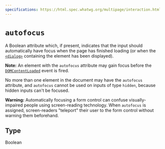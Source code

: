 ```yaml
---
specifications: https://html.spec.whatwg.org/multipage/interaction.html#attr-fe-autofocus
---
```

# `autofocus`

A Boolean attribute which, if present, indicates that the input should automatically have focus when the page has finished loading (or when the [`<dialog>`](/en-US/docs/Web/HTML/Element/dialog) containing the element has been displayed).

**Note:** An element with the `autofocus` attribute may gain focus before the [`DOMContentLoaded`](/en-US/docs/Web/API/DOMContentLoaded) event is fired.

No more than one element in the document may have the `autofocus` attribute, and `autofocus` cannot be used on inputs of type `hidden`, because hidden inputs can't be focused.

**Warning:** Automatically focusing a form control can confuse visually-impaired people using screen-reading technology. When `autofocus` is assigned, screen-readers "teleport" their user to the form control without warning them beforehand.

## Type

Boolean

